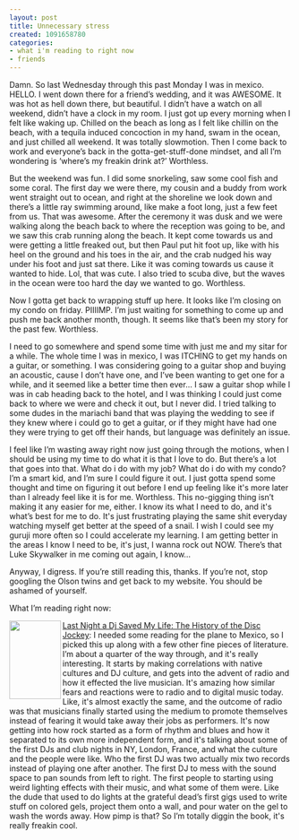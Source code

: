 ```yaml
---
layout: post
title: Unnecessary stress
created: 1091658780
categories:
- what i'm reading to right now
- friends
---
```

Damn. So last Wednesday through this past Monday I was in mexico. HELLO. I went down there for a friend’s wedding, and it was AWESOME. It was hot as hell down there, but beautiful. I didn’t have a watch on all weekend, didn’t have a clock in my room. I just got up every morning when I felt like waking up. Chilled on the beach as long as I felt like chillin on the beach, with a tequila induced concoction in my hand, swam in the ocean, and just chilled all weekend. It was totally slowmotion. Then I come back to work and everyone’s back in the gotta-get-stuff-done mindset, and all I’m wondering is ‘where’s my freakin drink at?’ Worthless.

But the weekend was fun. I did some snorkeling, saw some cool fish and some coral. The first day we were there, my cousin and a buddy from work went straight out to ocean, and right at the shoreline we look down and there’s a little ray swimming around, like make a foot long, just a few feet from us. That was awesome. After the ceremony it was dusk and we were walking along the beach back to where the reception was going to be, and we saw this crab running along the beach. It kept come towards us and were getting a little freaked out, but then Paul put hit foot up, like with his heel on the ground and his toes in the air, and the crab nudged his way under his foot and just sat there. Like it was coming towards us cause it wanted to hide. Lol, that was cute. I also tried to scuba dive, but the waves in the ocean were too hard the day we wanted to go. Worthless.

Now I gotta get back to wrapping stuff up here. It looks like I’m closing on my condo on friday. PIIIIMP. I’m just waiting for something to come up and push me back another month, though. It seems like that’s been my story for the past few. Worthless.

I need to go somewhere and spend some time with just me and my sitar for a while. The whole time I was in mexico, I was ITCHING to get my hands on a guitar, or something. I was considering going to a guitar shop and buying an acoustic, cause I don’t have one, and I’ve been wanting to get one for a while, and it seemed like a better time then ever... I saw a guitar shop while I was in cab heading back to the hotel, and I was thinking I could just come back to where we were and check it out, but I never did. I tried talking to some dudes in the mariachi band that was playing the wedding to see if they knew where i could go to get a guitar, or if they might have had one they were trying to get off their hands, but language was definitely an issue.

I feel like I’m wasting away right now just going through the motions, when I should be using my time to do what it is that I love to do. But there’s a lot that goes into that. What do i do with my job? What do i do with my condo? I’m a smart kid, and I’m sure I could figure it out. I just gotta spend some thought and time on figuring it out before I end up feeling like it's more later than I already feel like it is for me. Worthless. This no-gigging thing isn’t making it any easier for me, either. I know its what I need to do, and it's what’s best for me to do. It's just frustrating playing the same shit everyday watching myself get better at the speed of a snail. I wish I could see my guruji more often so I could accelerate my learning. I am getting better in the areas I know I need to be, it's just, I wanna rock out NOW. There’s that Luke Skywalker in me coming out again, I know…

Anyway, I digress. If you’re still reading this, thanks. If you’re not, stop googling the Olson twins and get back to my website. You should be ashamed of yourself.

What I’m reading right now:

<a href="http://www.amazon.com/exec/obidos/ASIN/0802136885/nikhiltrivedi-20"><img src="http://images.amazon.com/images/P/0802136885.01.MZZZZZZZ.jpg" align="left" title="" alt="" width="92" height="140" /> Last Night a Dj Saved My Life: The History of the Disc Jockey</a>: I needed some reading for the plane to Mexico, so I picked this up along with a few other fine pieces of literature. I’m about a quarter of the way through, and it's really interesting. It starts by making correlations with native cultures and DJ culture, and gets into the advent of radio and how it effected the live musician. It's amazing how similar fears and reactions were to radio and to digital music today. Like, it's almost exactly the same, and the outcome of radio was that musicians finally started using the medium to promote themselves instead of fearing it would take away their jobs as performers. It's now getting into how rock started as a form of rhythm and blues and how it separated to its own more independent form, and it's talking about some of the first DJs and club nights in NY, London, France, and what the culture and the people were like. Who the first DJ was two actually mix two records instead of playing one after another. The first DJ to mess with the sound space to pan sounds from left to right. The first people to starting using weird lighting effects with their music, and what some of them were. Like the dude that used to do lights at the grateful dead’s first gigs used to write stuff on colored gels, project them onto a wall, and pour water on the gel to wash the words away. How pimp is that? So I’m totally diggin the book, it's really freakin cool.
</blockquote>

